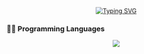 <div align="center">
<a href="https://git.io/typing-svg"><img src="https://readme-typing-svg.demolab.com?font=Fira+Code&weight=500&duration=2000&pause=1000&color=D238F7&random=false&width=430&lines=Hello+there!+Welcome+on+my+profile!" alt="Typing SVG" /></a>
</div>

<h3 align="left">👨‍💻 Programming Languages</h3>
<p align="center">
  <a href="https://skillicons.dev">
    <img src="https://skillicons.dev/icons?i=git,docker,cs,dotnet,html,css" />
  </a>
</p>
</p>


